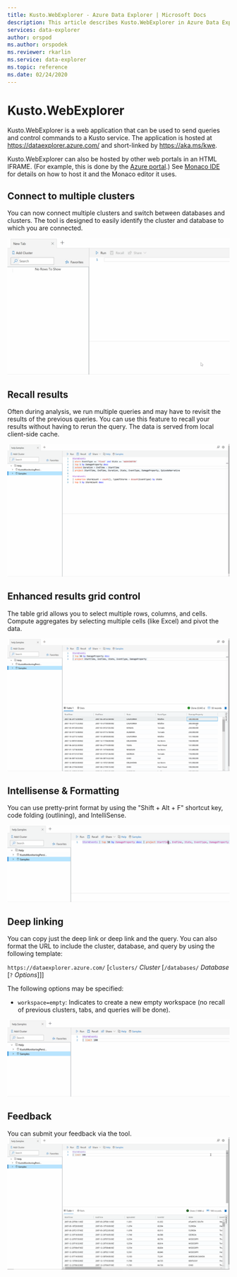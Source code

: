 ```yaml
---
title: Kusto.WebExplorer - Azure Data Explorer | Microsoft Docs
description: This article describes Kusto.WebExplorer in Azure Data Explorer.
services: data-explorer
author: orspod
ms.author: orspodek
ms.reviewer: rkarlin
ms.service: data-explorer
ms.topic: reference
ms.date: 02/24/2020
---
```

# Kusto.WebExplorer

Kusto.WebExplorer is a web application that can be used to send queries
and control commands to a Kusto service. The application is hosted at
https://dataexplorer.azure.com/ and short-linked by https://aka.ms/kwe.



Kusto.WebExplorer can also be hosted by other web portals in an HTML IFRAME.
(For example, this is done by the [Azure portal](https://portal.azure.com).)
See [Monaco IDE](../api/monaco/monaco-kusto.md) for details on how to host it
and the Monaco editor it uses.

## Connect to multiple clusters

You can now connect multiple clusters and switch between databases and clusters.
The tool is designed to easily identify the cluster and database to which you are connected.

![Animated GIF. When Add Cluster is clicked in Azure Data Explorer and a cluster name is entered in a dialog box, the cluster appears in the left pane.](./Images/KustoTools-WebExplorer/AddingCluster.gif "AddingCluster")

## Recall results

Often during analysis, we run multiple queries and may have to revisit the
results of the previous queries. You can use this feature to recall your results
without having to rerun the query. The data is served from local client-side cache.

![Animated GIF. After two Azure Data Explorer queries run, the mouse moves to the first query and Recall is clicked. The initial results appear again.](./Images/KustoTools-WebExplorer/RecallResults.gif "RecallResults")

## Enhanced results grid control

The table grid allows you to select multiple rows, columns, and cells. Compute
aggregates by selecting multiple cells (like Excel) and pivot the data.

![Animated GIF. After Pivot Mode is turned on in Azure Data Explorer and columns are dragged to pivot table target areas, the summarized data appears.](./Images/KustoTools-WebExplorer/EnhancedGrid.gif "EnhancedGrid")

## Intellisense & Formatting

You can use pretty-print format by using the "Shift + Alt + F" shortcut key, code
folding (outlining), and IntelliSense.

![Animated GIF showing an Azure Data Explorer query. After the query is expanded, it changes format, appearing on one line, with pink column names.](./Images/KustoTools-WebExplorer/Formating.gif "Formating")

## Deep linking

You can copy just the deep link or deep link and the query. You can also format
the URL to include the cluster, database, and query by using the following template:

`https://dataexplorer.azure.com/` [`clusters/` *Cluster* [`/databases/` *Database* [`?` *Options*]]]

The following options may be specified:

* `workspace=empty`: Indicates to create a new empty workspace (no recall of
  previous clusters, tabs, and queries will be done).



![Animated GIF. The Azure Data Explorer Share menu opens. The Query link to clipboard item becomes visible, as does the Text and link to clipboard item.](./Images/KustoTools-WebExplorer/DeepLink.gif "DeepLink")

## Feedback

You can submit your feedback via the tool.
![Animated GIF showing Azure Data Explorer. When the Feedback icon is clicked, the Send us feedback dialog box opens.](./Images/KustoTools-WebExplorer/Feedback.gif "Feedback")
